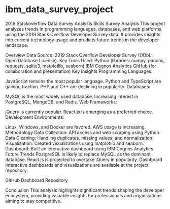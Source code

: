 # ibm_data_survey_project
2019 Stackoverflow Data Survey Analysis
Skills Survey Analysis
This project analyzes trends in programming languages, databases, and web platforms using the 2019 Stack Overflow Developer Survey data. It provides insights into current technology usage and predicts future trends in the developer landscape.

Overview
Data Source: 2019 Stack Overflow Developer Survey (ODbL: Open Database License).
Key Tools Used:
Python (libraries: numpy, pandas, requests, sqlite3, matplotlib, seaborn)
IBM Cognos Analytics
GitHub (for collaboration and presentation)
Key Insights
Programming Languages:

JavaScript remains the most popular language.
Python and TypeScript are gaining traction.
PHP and C++ are declining in popularity.
Databases:

MySQL is the most widely used database.
Increasing interest in PostgreSQL, MongoDB, and Redis.
Web Frameworks:

jQuery is currently popular.
React.js is emerging as a preferred choice.
Development Environments:

Linux, Windows, and Docker are favored.
AWS usage is increasing.
Methodology
Data Collection:
API access and web scraping using Python.
Data Cleaning:
Handling duplicates, missing values, and normalization.
Visualization:
Created visualizations using matplotlib and seaborn.
Dashboard:
Built an interactive dashboard using IBM Cognos Analytics.
Future Trends
PostgreSQL is likely to replace MySQL as the dominant database.
React.js is projected to overtake jQuery in popularity.
Dashboard
Interactive dashboards and visualizations are available at the project repository:

GitHub Dashboard Repository

Conclusion
This analysis highlights significant trends shaping the developer ecosystem, providing valuable insights for professionals and organizations aiming to stay competitive.
